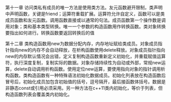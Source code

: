第十一章
访问类私有成员的唯一方法是使用类方法。友元函数避开限制，类声明中声明函数，关键是friend；运算符重载扩展。运算符允许自定义，函数可以是类成员函数和友元函数。调用函数直接或以通常的句法。成员函数第一个操作数是调用对象；类和基本类型转换。唯一一个参数的构造函数用作转换函数。类对象转换要指出如何进行。转换函数要返回转换后的值

第十二章
类构造函数用new为数据分配内存，内存地址赋给类成员。对象成员指针指向new的内存不会自动释放，在析构函数使用delete释放。对象成员指针指向new的内存默认情况会出错，定义复制构造函数重新定义初始化，并重载赋值运算符，执行深度复制，复制实际的数据。对象存储持续性为自动或外部，常规new运算，delete自动调用析构函数。使用定位new运算，要使用指向对象的指针调用析构函数。类构造函数有一种特殊语法初始化数据成员。初始化列表放在构造函数后冒号后，初始化成员加包含初始值的括号，逗号隔开，最后接函数体括号。数据是非静态const或引用必须采用。另一种方法在c++11类内初始化，等价于列表，但构造函数列表会覆盖类内初始化。